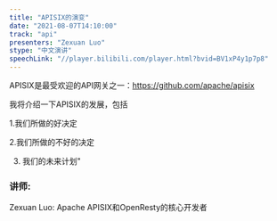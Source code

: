 ```yaml
---
title: "APISIX的演变"
date: "2021-08-07T14:10:00" 
track: "api"
presenters: "Zexuan Luo"
stype: "中文演讲"
speechLink: "//player.bilibili.com/player.html?bvid=BV1xP4y1p7p8"
---
```

APISIX是最受欢迎的API网关之一：https://github.com/apache/apisix
 

 我将介绍一下APISIX的发展，包括
 

 1.我们所做的好决定
 

 2.我们所做的不好的决定
 

 3. 我们的未来计划"
 ### 讲师: 
 Zexuan Luo: Apache APISIX和OpenResty的核心开发者